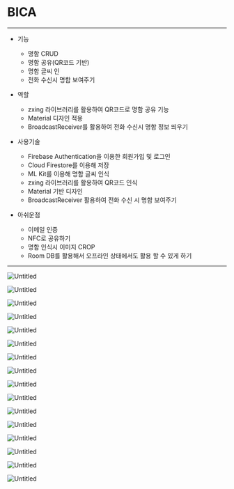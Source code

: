 # BICA

---

- 기능
    - 명함 CRUD
    - 명함 공유(QR코드 기반)
    - 명함 글씨 인
    - 전화 수신시 명함 보여주기
    
- 역할
    - zxing 라이브러리를 활용하여 QR코드로 명함 공유 기능
    - Material 디자인 적용
    - BroadcastReceiver를 활용하여 전화 수신시 명함 정보 띄우기

- 사용기술
    - Firebase Authentication을 이용한 회원가입 및 로그인
    - Cloud Firestore를 이용해 저장
    - ML Kit를 이용해 명함 글씨 인식
    - zxing 라이브러리를 활용하여 QR코드 인식
    - Material 기반 디자인
    - BroadcastReceiver 활용하여 전화 수신 시 명함 보여주기
    
- 아쉬운점
    - 이메일 인증
    - NFC로 공유하기
    - 명함 인식시 이미지 CROP
    - Room DB를 활용해서 오프라인 상태에서도 활용 할 수 있게 하기

---

![Untitled](BICA_img/Untitled.png)

![Untitled](BICA_img/Untitled%201.png)

![Untitled](BICA_img/Untitled%202.png)

![Untitled](BICA_img/Untitled%203.png)

![Untitled](BICA_img/Untitled%204.png)

![Untitled](BICA_img/Untitled%205.png)

![Untitled](BICA_img/Untitled%206.png)

![Untitled](BICA_img/Untitled%207.png)

![Untitled](BICA_img/Untitled%208.png)

![Untitled](BICA_img/Untitled%209.png)

![Untitled](BICA_img/Untitled%2010.png)

![Untitled](BICA_img/Untitled%2011.png)

![Untitled](BICA_img/Untitled%2012.png)

![Untitled](BICA_img/Untitled%2013.png)

![Untitled](BICA_img/Untitled%2014.png)

![Untitled](BICA_img/Untitled%2015.png)
